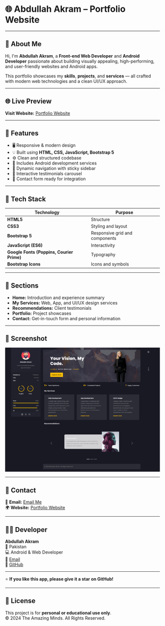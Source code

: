 # 🌐 Abdullah Akram – Portfolio Website

---

## 👋 About Me
Hi, I'm **Abdullah Akram**, a **Front-end Web Developer** and **Android Developer** passionate about building visually appealing, high-performing, and user-friendly websites and Android apps.

This portfolio showcases my **skills**, **projects**, and **services** — all crafted with modern web technologies and a clean UI/UX approach.

---

## 🌐 Live Preview
**Visit Website:** [Portfolio Website](https://abdullah-akram-developer.github.io/Portfolio/)

---

## 🚀 Features
- 🖥️ Responsive & modern design  
- 💡 Built using **HTML, CSS, JavaScript, Bootstrap 5**  
- ⚙️ Clean and structured codebase  
- 📱 Includes Android development services  
- 🧭 Dynamic navigation with sticky sidebar  
- 💬 Interactive testimonials carousel  
- 📩 Contact form ready for integration  

---

## 🧰 Tech Stack
| Technology | Purpose |
|-------------|----------|
| **HTML5** | Structure |
| **CSS3** | Styling and layout |
| **Bootstrap 5** | Responsive grid and components |
| **JavaScript (ES6)** | Interactivity |
| **Google Fonts (Poppins, Courier Prime)** | Typography |
| **Bootstrap Icons** | Icons and symbols |

---

## 🧩 Sections
- **Home:** Introduction and experience summary  
- **My Services:** Web, App, and UI/UX design services  
- **Recommendations:** Client testimonials  
- **Portfolio:** Project showcases  
- **Contact:** Get-in-touch form and personal information  

---

## 📸 Screenshot

![Full Page Screenshot](assets/images/screenshot.png)

---

## 💬 Contact

📧 **Email:** [Email Me](mailto:m.abdullahakram01@gmail.com)  
🌍 **Website:** [Portfolio Website](https://abdullah-akram-developer.github.io/Portfolio/)

---

## 👨‍💻 Developer

**Abdullah Akram**  
📍 Pakistan  
💻 Android & Web Developer  
📧 [Email](mailto:m.abdullahakram01@gmail.com)  
🔗 [GitHub](#) 

---

⭐ **If you like this app, please give it a star on GitHub!**

---

## 📄 License

This project is for **personal or educational use only**.  
© 2024 The Amazing Minds. All Rights Reserved.
